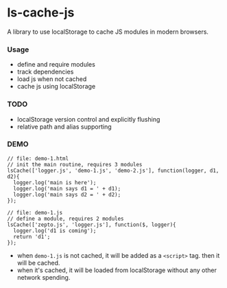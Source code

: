ls-cache-js
===========

A library to use localStorage to cache JS modules in modern browsers.

### Usage

* define and require modules
* track dependencies
* load js when not cached
* cache js using localStorage

### TODO

* localStorage version control and explicitly flushing
* relative path and alias supporting

### DEMO
```
// file: demo-1.html
// init the main routine, requires 3 modules
lsCache(['logger.js', 'demo-1.js', 'demo-2.js'], function(logger, d1, d2){
  logger.log('main is here');
  logger.log('main says d1 = ' + d1);
  logger.log('main says d2 = ' + d2);
});
```
```
// file: demo-1.js
// define a module, requires 2 modules
lsCache(['zepto.js', 'logger.js'], function($, logger){
  logger.log('d1 is coming');
  return 'd1';
});
```
* when `demo-1.js` is not cached, it will be added as a `<script>` tag. then it will be cached.
* when it's cached, it will be loaded from localStorage without any other network spending.
